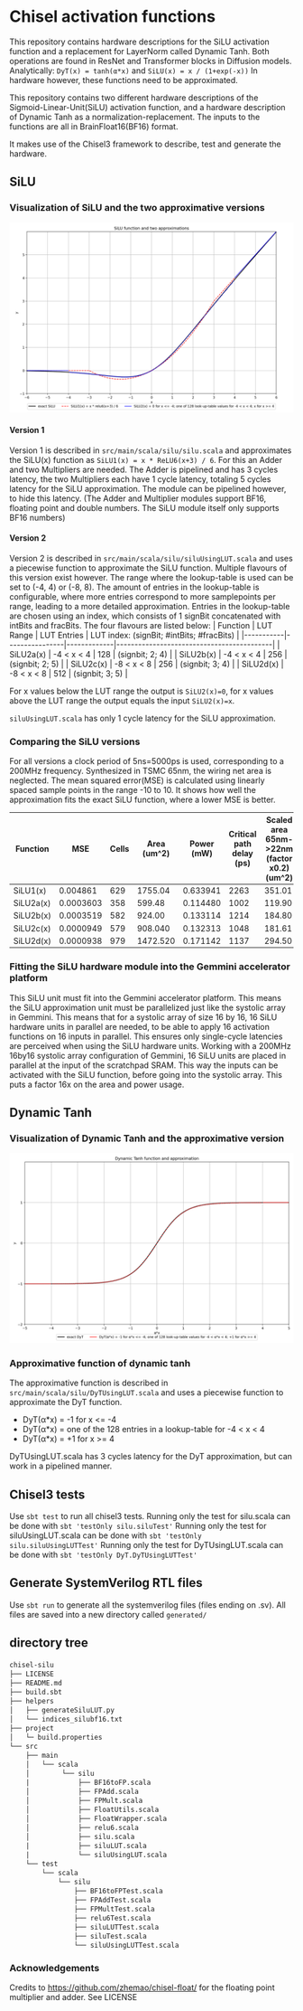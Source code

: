 # Chisel activation functions
This repository contains hardware descriptions for the SiLU activation function and a replacement for LayerNorm called Dynamic Tanh. Both operations are found in ResNet and Transformer blocks in Diffusion models.
Analytically: `DyT(x) = tanh(α*x)` and `SiLU(x) = x / (1+exp(-x))`
In hardware however, these functions need to be approximated.

This repository contains two different hardware descriptions of the Sigmoid-Linear-Unit(SiLU) activation function, and a hardware description of Dynamic Tanh as a normalization-replacement. The inputs to the functions are all in BrainFloat16(BF16) format.

It makes use of the Chisel3 framework to describe, test and generate the hardware.
## SiLU 
### Visualization of SiLU and the two approximative versions
![SiluFunctionandApproximations](helpers/SiLUand2ApproxFunctions.png)
#### Version 1
Version 1 is described in `src/main/scala/silu/silu.scala` and approximates the SiLU(x) function as `SiLU1(x) = x * ReLU6(x+3) / 6`.
For this an Adder and two Multipliers are needed. The Adder is pipelined and has 3 cycles latency, the two Multipliers each have 1 cycle latency, totaling 5 cycles latency for the SiLU approximation. The module can be pipelined however, to hide this latency.
(The Adder and Multiplier modules support BF16, floating point and double numbers. The SiLU module itself only supports BF16 numbers)

#### Version 2
Version 2 is described in `src/main/scala/silu/siluUsingLUT.scala` and uses a piecewise function to approximate the SiLU function. Multiple flavours of this version exist however. The range where the lookup-table is used can be set to (-4, 4) or (-8, 8). The amount of entries in the lookup-table is configurable, where more entries correspond to more samplepoints per range, leading to a more detailed approximation. Entries in the lookup-table are chosen using an index, which consists of 1 signBit concatenated with intBits and fracBits. The four flavours are listed below:
| Function  | LUT Range      | LUT Entries | LUT index: (signBit; #intBits; #fracBits) |
|-----------|----------------|-------------|-------------------------------------------|
| SiLU2a(x) | -4 < x < 4     | 128         | (signbit; 2; 4)                           |
| SiLU2b(x) | -4 < x < 4     | 256         | (signbit; 2; 5)                           |
| SiLU2c(x) | -8 < x < 8     | 256         | (signbit; 3; 4)                           |
| SiLU2d(x) | -8 < x < 8     | 512         | (signbit; 3; 5)                           |

For x values below the LUT range the output is `SiLU2(x)=0`, for x values above the LUT range the output equals the input `SiLU2(x)=x`.

`siluUsingLUT.scala` has only 1 cycle latency for the SiLU approximation.

### Comparing the SiLU versions
For all versions a clock period of 5ns=5000ps is used, corresponding to a 200MHz frequency. Synthesized in TSMC 65nm, the wiring net area is neglected.
The mean squared error(MSE) is calculated using linearly spaced sample points in the range -10 to 10. It shows how well the approximation fits the exact SiLU function, where a lower MSE is better.

| Function  | MSE            | Cells | Area (um^2)      | Power (mW)   | Critical path delay (ps) | Scaled area 65nm->22nm (factor x0.2) (um^2) |
|-----------|----------------|-------|------------------|--------------|--------------------------|---------------------------------------------|
| SiLU1(x)  | 0.004861       | 629   | 1755.04          | 0.633941     | 2263                     | 351.01                                      |
| SiLU2a(x) | 0.0003603      | 358   | 599.48           | 0.114480     | 1002                     | 119.90                                      | 
| SiLU2b(x) | 0.0003519      | 582   | 924.00           | 0.133114     | 1214                     | 184.80                                      | 
| SiLU2c(x) | 0.0000949      | 579   | 908.040          | 0.132313     | 1048                     | 181.61                                      | 
| SiLU2d(x) | 0.0000938      | 979   | 1472.520         | 0.171142     | 1137                     | 294.50                                      | 

### Fitting the SiLU hardware module into the Gemmini accelerator platform
This SiLU unit must fit into the Gemmini accelerator platform. This means the SiLU approximation unit must be parallelized just like the systolic array in Gemmini. This means that for a systolic array of size 16 by 16, 16 SiLU hardware units in parallel are needed, to be able to apply 16 activation functions on 16 inputs in parallel. This ensures only single-cycle latencies are perceived when using the SiLU hardware units. Working with a 200MHz 16by16 systolic array configuration of Gemmini, 16 SiLU units are placed in parallel at the input of the scratchpad SRAM. This way the inputs can be activated with the SiLU function, before going into the systolic array. This puts a factor 16x on the area and power usage.

## Dynamic Tanh 
### Visualization of Dynamic Tanh and the approximative version
![DyTandApproximation](helpers/DyTandApproximation.png)
### Approximative function of dynamic tanh
The approximative function is described in `src/main/scala/silu/DyTUsingLUT.scala` and uses a piecewise function to approximate the DyT function.
- DyT(α*x) = -1  for x <= -4
- DyT(α*x) = one of the 128 entries in a lookup-table  for -4 < x < 4
- DyT(α*x) = +1  for x >= 4

DyTUsingLUT.scala has 3 cycles latency for the DyT approximation, but can work in a pipelined manner.

## Chisel3 tests
Use `sbt test` to run all chisel3 tests. Running only the test for silu.scala can be done with `sbt 'testOnly silu.siluTest'`
Running only the test for siluUsingLUT.scala can be done with `sbt 'testOnly silu.siluUsingLUTTest'`
Running only the test for DyTUsingLUT.scala can be done with `sbt 'testOnly DyT.DyTUsingLUTTest'`

## Generate SystemVerilog RTL files
Use `sbt run` to generate all the systemverilog files (files ending on .sv). All files are saved into a new directory called `generated/`
## directory tree
```
chisel-silu
├── LICENSE
├── README.md
├── build.sbt
├── helpers
│   ├── generateSiluLUT.py
│   └── indices_silubf16.txt
├── project
│   └─ build.properties
└── src
    ├── main
    │   └── scala
    │        └── silu
    |            ├── BF16toFP.scala
    │            ├── FPAdd.scala
    │            ├── FPMult.scala
    │            ├── FloatUtils.scala
    │            ├── FloatWrapper.scala
    │            ├── relu6.scala
    │            ├── silu.scala
    |            ├── siluLUT.scala
    |            └── siluUsingLUT.scala
    └── test
        └── scala
            └── silu
                ├── BF16toFPTest.scala
                ├── FPAddTest.scala
                ├── FPMultTest.scala
                ├── relu6Test.scala
                ├── siluLUTTest.scala
                ├── siluTest.scala
                └── siluUsingLUTTest.scala
```
### Acknowledgements
Credits to https://github.com/zhemao/chisel-float/ for the floating point multiplier and adder. See LICENSE
